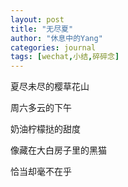 ```yaml
---
layout: post
title: "无尽夏"
author: "休息中的Yang"
categories: journal
tags: [wechat,小结,碎碎念]
---
```


夏尽未尽的樱草花山

周六多云的下午

奶油柠檬挞的甜度

像藏在大白房子里的黑猫

恰当却毫不在乎